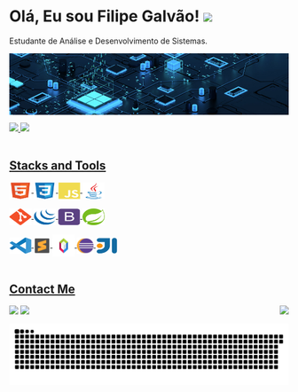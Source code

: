 # Olá, Eu sou Filipe Galvão! <img src="https://raw.githubusercontent.com/MartinHeinz/MartinHeinz/master/wave.gif" width="30px"> 

 Estudante de Análise e Desenvolvimento de Sistemas.

 <img align="center" alt="tech-backgrond" src="https://github.com/g-filipe/svg/blob/main/bgs/bg2.png?raw=true"> <br>
 
<div>
  <a href="https://github.com/g-filipe">
  <img width="422em" src="https://github-readme-stats.vercel.app/api?username=g-filipe&show_icons=true&theme=react&include_all_commits=true&count_private=true"/>
  <img width="416em"  src="https://github-readme-stats.vercel.app/api/top-langs/?username=g-filipe&layout=compact&langs_count=16&theme=react"/>
</div>

  <div style="display: inline_block"><br>

  <h2>Stacks and Tools</h2>

 
  <img align="center" alt="Lipe-HTML" height="30" width="40" src="https://raw.githubusercontent.com/devicons/devicon/master/icons/html5/html5-original.svg">

  <img align="center" alt="Lipe-CSS" height="30" width="40" src="https://raw.githubusercontent.com/devicons/devicon/master/icons/css3/css3-original.svg">

  <img align="center" alt="Lipe-Js" height="30" width="40" src="https://raw.githubusercontent.com/devicons/devicon/master/icons/javascript/javascript-plain.svg">

  <img align="center" alt="Lipe-Java" height="30" width="40" src="https://raw.githubusercontent.com/devicons/devicon/master/icons/java/java-original.svg">
   
 </div><br>
   
 <div>
 
   <img align="center" alt="git" height="30" width="40" src="https://raw.githubusercontent.com/devicons/devicon/9f4f5cdb393299a81125eb5127929ea7bfe42889/icons/git/git-plain.svg">
  
   <img align="center" alt="jquery" height="30" width="40" src="https://raw.githubusercontent.com/devicons/devicon/9f4f5cdb393299a81125eb5127929ea7bfe42889/icons/jquery/jquery-original.svg">
  
   <img align="center" alt="bootstrap" height="30" width="40" src="https://raw.githubusercontent.com/devicons/devicon/9f4f5cdb393299a81125eb5127929ea7bfe42889/icons/bootstrap/bootstrap-plain.svg">
  
   <img align="center" alt="springboot" height="30" width="40" src="https://raw.githubusercontent.com/devicons/devicon/9f4f5cdb393299a81125eb5127929ea7bfe42889/icons/spring/spring-original.svg">
  
 </div><br>
 
<div>

 <img align="center" alt="vscode" height="30" width="40" src="https://raw.githubusercontent.com/devicons/devicon/9f4f5cdb393299a81125eb5127929ea7bfe42889/icons/vscode/vscode-original.svg">
 
  <img align="center" alt="sublime" height="30" width="30" src="https://raw.githubusercontent.com/g-filipe/svg/b742f111b908acf5fe9339a53c7c2063a7b7a251/Sublime.svg?token=ATVJTMEYIYKL3O7QV62HEDTA3JJMG">

 <img align="center" alt="netbeans" height="40" width="40" src="https://raw.githubusercontent.com/g-filipe/svg/b742f111b908acf5fe9339a53c7c2063a7b7a251/NetBeans.svg?token=ATVJTMDWGWV5EXNSKIMEWY3A3JJIA">
 
 <img align="center" alt="eclipse" height="30" width="30" src="https://raw.githubusercontent.com/g-filipe/svg/b742f111b908acf5fe9339a53c7c2063a7b7a251/Eclipse.svg?token=ATVJTMG3INOAZO373WM3CU3A3JJBQ">
 
   <img align="center" alt="intelij" height="30" width="40" src="https://raw.githubusercontent.com/devicons/devicon/9f4f5cdb393299a81125eb5127929ea7bfe42889/icons/intellij/intellij-original.svg">

 </div><br>
 
  <div> 
 
 <h2>Contact Me</h2>
 
  <a href="https://www.linkedin.com/in/filipe-galv%C3%A3o-29879a130/" target="_blank"><img src="https://img.shields.io/badge/-LinkedIn-%230077B5?style=for-the-badge&logo=linkedin&logoColor=white" target="_blank"></a> 
  <a href = "mailto:galvao.s.filipe@gmail.com"><img src="https://img.shields.io/badge/Gmail-D14836?style=for-the-badge&logo=gmail&logoColor=white" target="_blank"></a>
  <img align="right" src="https://komarev.com/ghpvc/?username=your-github-g-filipe">
  
  
 </div>

 
  ![Snake animation](https://github.com/g-filipe/g-filipe/blob/output/github-contribution-grid-snake.svg)


